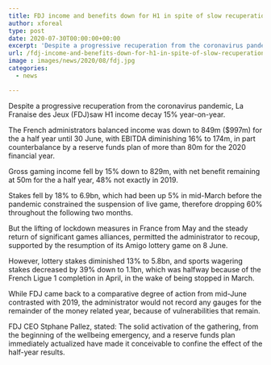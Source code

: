 ```yaml
---
title: FDJ income and benefits down for H1 in spite of slow recuperation from pandemic
author: xforeal 
type: post
date: 2020-07-30T00:00:00+00:00
excerpt: 'Despite a progressive recuperation from the coronavirus pandemic, La Franaise des Jeux (FDJ)saw H1 income decay 15&amp;percnt; year-on-year '
url: /fdj-income-and-benefits-down-for-h1-in-spite-of-slow-recuperation-from-pandemic/
image : images/news/2020/08/fdj.jpg
categories:
  - news

---
```

Despite a progressive recuperation from the coronavirus pandemic, La Franaise des Jeux (FDJ)saw H1 income decay 15&percnt; year-on-year. 

The French administrators balanced income was down to 849m ($997m) for the a half year until 30 June, with EBITDA diminishing 16&percnt; to 174m, in part counterbalance by a reserve funds plan of more than 80m for the 2020 financial year. 

Gross gaming income fell by 15&percnt; down to 829m, with net benefit remaining at 50m for the a half year, 48&percnt; not exactly in 2019. 

Stakes fell by 18&percnt; to 6.9bn, which had been up 5&percnt; in mid-March before the pandemic constrained the suspension of live game, therefore dropping 60&percnt; throughout the following two months. 

But the lifting of lockdown measures in France from May and the steady return of significant games alliances, permitted the administrator to recoup, supported by the resumption of its Amigo lottery game on 8 June. 

However, lottery stakes diminished 13&percnt; to 5.8bn, and sports wagering stakes decreased by 39&percnt; down to 1.1bn, which was halfway because of the French Ligue 1 completion in April, in the wake of being stopped in March. 

While FDJ came back to a comparative degree of action from mid-June contrasted with 2019, the administrator would not record any gauges for the remainder of the money related year, because of vulnerabilities that remain. 

FDJ CEO Stphane Pallez, stated: The solid activation of the gathering, from the beginning of the wellbeing emergency, and a reserve funds plan immediately actualized have made it conceivable to confine the effect of the half-year results.